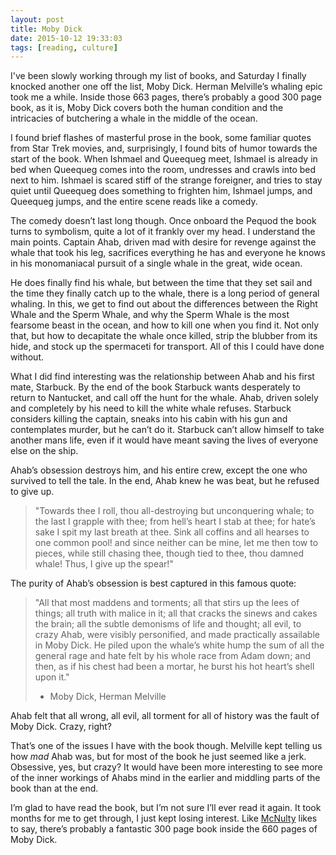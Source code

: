 ```yaml
---
layout: post
title: Moby Dick
date: 2015-10-12 19:33:03
tags: [reading, culture]
---
```


I've been slowly working through my list of books, and Saturday I finally knocked another one off the list, Moby Dick. Herman Melville’s whaling epic took me a while. Inside those 663 pages, there’s probably a good 300 page book, as it is, Moby Dick covers both the human condition and the intricacies of butchering a whale in the middle of the ocean. 

I found brief flashes of masterful prose in the book, some familiar quotes from Star Trek movies, and, surprisingly, I found bits of humor towards the start of the book. When Ishmael and Queequeg meet, Ishmael is already in bed when Queequeg comes into the room, undresses and crawls into bed next to him. Ishmael is scared stiff of the strange foreigner, and tries to stay quiet until Queequeg does something to frighten him, Ishmael jumps, and Queequeg jumps, and the entire scene reads like a comedy. 

The comedy doesn’t last long though. Once onboard the Pequod the book turns to symbolism, quite a lot of it frankly over my head. I understand the main points. Captain Ahab, driven mad with desire for revenge against the whale that took his leg, sacrifices everything he has and everyone he knows in his monomaniacal pursuit of a single whale in the great, wide ocean. 

He does finally find his whale, but between the time that they set sail and the time they finally catch up to the whale, there is a long period of general whaling. In this, we get to find out about the differences between the Right Whale and the Sperm Whale, and why the Sperm Whale is the most fearsome beast in the ocean, and how to kill one when you find it. Not only that, but how to decapitate the whale once killed, strip the blubber from its hide, and stock up the spermaceti for transport. All of this I could have done without. 

What I did find interesting was the relationship between Ahab and his first mate, Starbuck. By the end of the book Starbuck wants desperately to return to Nantucket, and call off the hunt for the whale. Ahab, driven solely and completely by his need to kill the white whale refuses. Starbuck considers killing the captain, sneaks into his cabin with his gun and contemplates murder, but he can’t do it. Starbuck can’t allow himself to take another mans life, even if it would have meant saving the lives of everyone else on the ship. 

Ahab’s obsession destroys him, and his entire crew, except the one who survived to tell the tale. In the end, Ahab knew he was beat, but he refused to give up. 

> "Towards thee I roll, thou all-destroying but unconquering whale; to the last I grapple with thee; from hell’s heart I stab at thee; for hate’s sake I spit my last breath at thee. Sink all coffins and all hearses to one common pool! and since neither can be mine, let me then tow to pieces, while still chasing thee, though tied to thee, thou damned whale! Thus, I give up the spear!"

The purity of Ahab’s obsession is best captured in this famous quote:

> "All that most maddens and torments; all that stirs up the lees of things; all truth with malice in it; all that cracks the sinews and cakes the brain; all the subtle demonisms of life and thought; all evil, to crazy Ahab, were visibly personified, and made practically assailable in Moby Dick. He piled upon the whale’s white hump the sum of all the general rage and hate felt by his whole race from Adam down; and then, as if his chest had been a mortar, he burst his hot heart’s shell upon it."
> - Moby Dick, Herman Melville

Ahab felt that all wrong, all evil, all torment for all of history was the fault of Moby Dick. Crazy, right? 

That’s one of the issues I have with the book though. Melville kept telling us how *mad* Ahab was, but for most of the book he just seemed like a jerk. Obsessive, yes, but crazy? It would have been more interesting to see more of the inner workings of Ahabs mind in the earlier and middling parts of the book than at the end. 

I’m glad to have read the book, but I’m not sure I’ll ever read it again. It took months for me to get through, I just kept losing interest. Like [McNulty][1] likes to say, there’s probably a fantastic 300 page book inside the 660 pages of Moby Dick.


[1]: https://twitter.com/blankbaby
